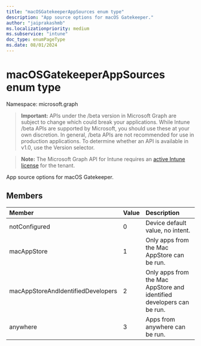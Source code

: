 ```yaml
---
title: "macOSGatekeeperAppSources enum type"
description: "App source options for macOS Gatekeeper."
author: "jaiprakashmb"
ms.localizationpriority: medium
ms.subservice: "intune"
doc_type: enumPageType
ms.date: 08/01/2024
---
```


# macOSGatekeeperAppSources enum type

Namespace: microsoft.graph

> **Important:** APIs under the /beta version in Microsoft Graph are subject to change which could break your applications. While Intune /beta APIs are supported by Microsoft, you should use these at your own discretion. In general, /beta APIs are not recommended for use in production applications. To determine whether an API is available in v1.0, use the Version selector.

> **Note:** The Microsoft Graph API for Intune requires an [active Intune license](https://go.microsoft.com/fwlink/?linkid=839381) for the tenant.

App source options for macOS Gatekeeper.

## Members
|Member|Value|Description|
|:---|:---|:---|
|notConfigured|0|Device default value, no intent.|
|macAppStore|1|Only apps from the Mac AppStore can be run.|
|macAppStoreAndIdentifiedDevelopers|2|Only apps from the Mac AppStore and identified developers can be run.|
|anywhere|3|Apps from anywhere can be run.|